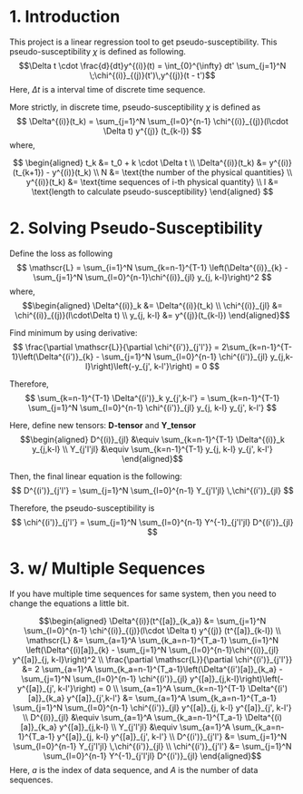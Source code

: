 # 1. Introduction

This project is a linear regression tool to get pseudo-susceptibility. This pseudo-susceptibility $\chi$ is defined as following.
$$\Delta t \cdot \frac{d}{dt}y^{(i)}(t) = \int_{0}^{\infty} dt' \sum_{j=1}^N \;\chi^{(i)}_{(j)}(t')\,y^{(j)}(t - t')$$
Here, $\Delta t$ is a interval time of discrete time sequence.

More strictly, in discrete time, pseudo-susceptibility $\chi$ is defined as
$$ \Delta^{(i)}(t_k) = \sum_{j=1}^N \sum_{l=0}^{n-1} \chi^{(i)}_{(j)}(l\cdot \Delta t) y^{(j)} (t_{k-l}) $$
where,

$$
\begin{aligned}
t_k &= t_0 + k \cdot \Delta t
\\
\Delta^{(i)}(t_k) &= y^{(i)}(t_{k+1}) - y^{(i)}(t_k)
\\
N &= \text{the number of the physical quantities}
\\
y^{(i)}(t_k) &= \text{time sequences of i-th physical quantity}
\\
l &= \text{length to calculate pseudo-susceptibility}
\end{aligned}
$$

# 2. Solving Pseudo-Susceptibility
Define the loss as following
$$ \mathscr{L} = \sum_{i=1}^N \sum_{k=n-1}^{T-1} \left(\Delta^{(i)}_{k} - \sum_{j=1}^N \sum_{l=0}^{n-1}\chi^{(i)}_{jl} y_{j, k-l}\right)^2 $$
where,
$$\begin{aligned}
\Delta^{(i)}_k &= \Delta^{(i)}(t_k)
\\
\chi^{(i)}_{jl} &= \chi^{(i)}_{(j)}(l\cdot\Delta t)
\\
y_{j, k-l} &= y^{(j)}(t_{k-l})
\end{aligned}$$

Find minimum by using derivative:
$$ \frac{\partial \mathscr{L}}{\partial \chi^{(i')}_{j'l'}} = 2\sum_{k=n-1}^{T-1}\left(\Delta^{(i')}_{k} - \sum_{j=1}^N \sum_{l=0}^{n-1} \chi^{(i')}_{jl} y_{j,k-l}\right)\left(-y_{j', k-l'}\right) = 0 $$

Therefore,
$$ \sum_{k=n-1}^{T-1} \Delta^{(i')}_k y_{j',k-l'} = \sum_{k=n-1}^{T-1} \sum_{j=1}^N \sum_{l=0}^{n-1} \chi^{(i')}_{jl} y_{j, k-l} y_{j', k-l'} $$

Here, define new tensors: **D-tensor** and **Y_tensor**
$$\begin{aligned}
D^{(i)}_{jl} &\equiv \sum_{k=n-1}^{T-1} \Delta^{(i)}_k y_{j,k-l}
\\
Y_{j'l'jl} &\equiv \sum_{k=n-1}^{T-1} y_{j, k-l} y_{j', k-l'}
\end{aligned}$$

Then, the final linear equation is the following:
$$ D^{(i')}_{j'l'} = \sum_{j=1}^N \sum_{l=0}^{n-1} Y_{j'l'jl} \,\chi^{(i')}_{jl} $$

Therefore, the pseudo-susceptibility is
$$ \chi^{(i')}_{j'l'} = \sum_{j=1}^N \sum_{l=0}^{n-1} Y^{-1}_{j'l'jl} D^{(i')}_{jl} $$

# 3. w/ Multiple Sequences
If you have multiple time sequences for same system, then you need to change the equations a little bit.

$$\begin{aligned}
\Delta^{(i)}(t^{[a]}_{k_a}) &= \sum_{j=1}^N \sum_{l=0}^{n-1} \chi^{(i)}_{(j)}(l\cdot \Delta t) y^{(j)} (t^{[a]}_{k-l})
\\
\mathscr{L} &= \sum_{a=1}^A \sum_{k_a=n-1}^{T_a-1} \sum_{i=1}^N \left(\Delta^{(i)[a]}_{k} - \sum_{j=1}^N \sum_{l=0}^{n-1}\chi^{(i)}_{jl} y^{[a]}_{j, k-l}\right)^2 
\\
\frac{\partial \mathscr{L}}{\partial \chi^{(i')}_{j'l'}} &= 2 \sum_{a=1}^A \sum_{k_a=n-1}^{T_a-1}\left(\Delta^{(i')[a]}_{k_a} - \sum_{j=1}^N \sum_{l=0}^{n-1} \chi^{(i')}_{jl} y^{[a]}_{j,k-l}\right)\left(-y^{[a]}_{j', k-l'}\right) = 0
\\
\sum_{a=1}^A \sum_{k=n-1}^{T-1} \Delta^{(i')[a]}_{k_a} y^{[a]}_{j',k-l'} &= \sum_{a=1}^A \sum_{k_a=n-1}^{T_a-1} \sum_{j=1}^N \sum_{l=0}^{n-1} \chi^{(i')}_{jl} y^{[a]}_{j, k-l} y^{[a]}_{j', k-l'}
\\
D^{(i)}_{jl} &\equiv \sum_{a=1}^A \sum_{k_a=n-1}^{T_a-1} \Delta^{(i)[a]}_{k_a} y^{[a]}_{j,k-l}
\\
Y_{j'l'jl} &\equiv \sum_{a=1}^A \sum_{k_a=n-1}^{T_a-1} y^{[a]}_{j, k-l} y^{[a]}_{j', k-l'}
\\
D^{(i')}_{j'l'} &= \sum_{j=1}^N \sum_{l=0}^{n-1} Y_{j'l'jl} \,\chi^{(i')}_{jl}
\\
\chi^{(i')}_{j'l'} &= \sum_{j=1}^N \sum_{l=0}^{n-1} Y^{-1}_{j'l'jl} D^{(i')}_{jl}
\end{aligned}$$
Here, $a$ is the index of data sequence, and $A$ is the number of data sequences.